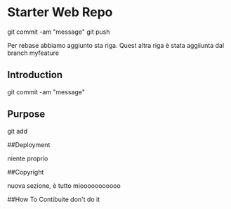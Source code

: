 # Starter Web Repo

git commit -am "message"
git push

Per rebase abbiamo aggiunto sta riga. Quest altra riga è stata aggiiunta dal branch myfeature

## Introduction

git commit -am "message"

## Purpose

git add 

##Deployment

niente proprio

##Copyright

nuova sezione, è tutto miooooooooooo

##How To Contibuite
don't do it